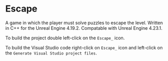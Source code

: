 # Escape
A game in which the player must solve puzzles to escape the level. Written in C++ for the Unreal Engine 4.19.2. Compatable with Unreal Engine 4.23.1.

To build the project double left-click on the `Escape_` icon. 

To build the Visual Studio code right-click on `Escape_` icon and left-click on the `Generate Visual Studio project files`.
